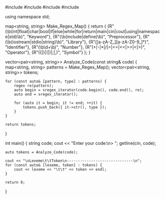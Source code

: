 #include <iostream>
#include <regex>
#include <map>
#include <vector>

using namespace std;

map<string, string> Make_Regex_Map() {
    return {
        {R"(\b(int|float|char|bool|if|else|while|for|return|main|cin|cout|using|namespace|std)\b)", "Keyword"},
        {R"(\b(include|define)\b)", "Preprocessor"},
        {R"(\b(iostream|stdio|string)\b)", "Library"},
        {R"([a-zA-Z_][a-zA-Z0-9_]*)", "Identifier"},
        {R"(\b\d+\b)", "Number"},
        {R"(\+|\-|\*|\/|=|==|<<|>>|<|>)", "Operator"},
        {R"(\{|\}|\(|\)|;|,)", "Symbol"}
    };
}

vector<pair<string, string>> Analyze_Code(const string& code) {
    map<string, string> patterns = Make_Regex_Map();
    vector<pair<string, string>> tokens;

    for (const auto& [pattern, type] : patterns) {
        regex re(pattern);
        auto begin = sregex_iterator(code.begin(), code.end(), re);
        auto end = sregex_iterator();

        for (auto it = begin; it != end; ++it) {
            tokens.push_back({ it->str(), type });
        }
    }

    return tokens;
}

int main() {
    string code;
    cout << "Enter your code:\n> ";
    getline(cin, code);

    auto tokens = Analyze_Code(code);

    cout << "\nLexeme\t\tToken\n------------------------------\n";
    for (const auto& [lexeme, token] : tokens) {
        cout << lexeme << "\t\t" << token << endl;
    }

    return 0;
}
